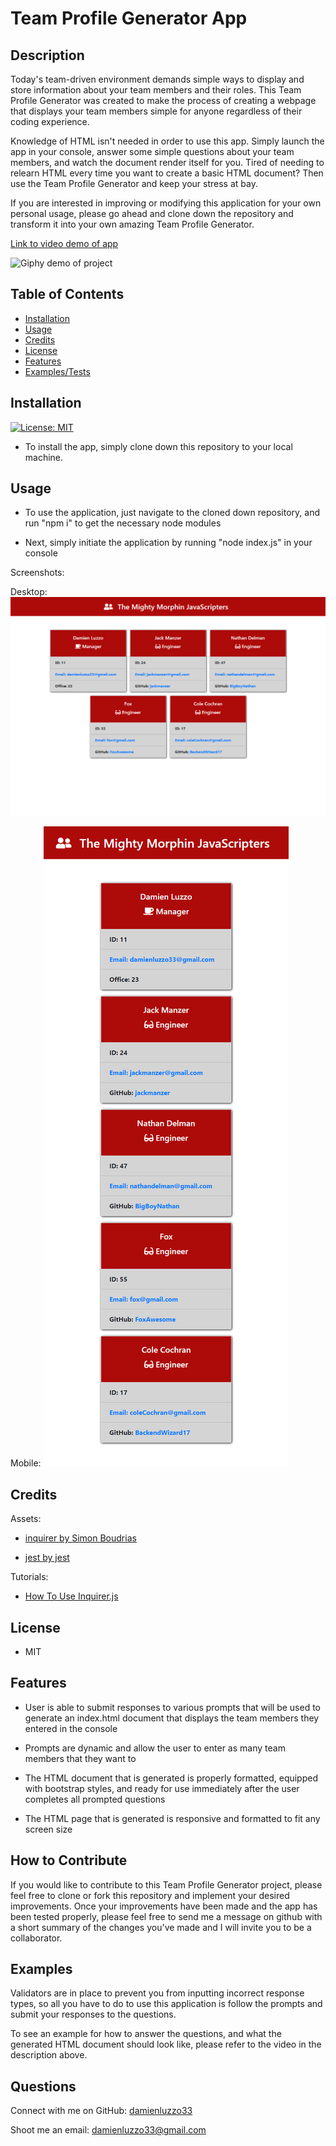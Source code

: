 # Team Profile Generator App

## Description

Today's team-driven environment demands simple ways to display and store information about your team members and their roles. This Team Profile Generator was created to make the process of creating a webpage that displays your team members simple for anyone regardless of their coding experience.

Knowledge of HTML isn't needed in order to use this app. Simply launch the app in your console, answer some simple questions about your team members, and watch the document render itself for you. Tired of needing to relearn HTML every time you want to create a basic HTML document? Then use the Team Profile Generator and keep your stress at bay.

If you are interested in improving or modifying this application for your own personal usage, please go ahead and clone down the repository and transform it into your own amazing Team Profile Generator.

[Link to video demo of app](https://drive.google.com/file/d/1-oqB2uA8UGBhoTxMVBiuzdc-nOAAAjc5/view?usp=sharing)

![Giphy demo of project](https://media.giphy.com/media/lcXFNTzlQKvmoConp6/giphy.gif)

## Table of Contents

- [Installation](#installation)
- [Usage](#usage)
- [Credits](#credits)
- [License](#license)
- [Features](#features)
- [Examples/Tests](#examples)

## Installation

[![License: MIT](https://img.shields.io/badge/License-MIT-yellow.svg)](https://opensource.org/licenses/MIT)

- To install the app, simply clone down this repository to your local machine.

## Usage

- To use the application, just navigate to the cloned down repository, and run "npm i" to get the necessary node modules

- Next, simply initiate the application by running "node index.js" in your console

Screenshots:

Desktop:
![Desktop view of application](assets/images/new_screenshot_dexktop_view.png)

Mobile:
![Mobile view of application](assets/images/new_screenshot_mobile_view.png)

## Credits

Assets:

+ [inquirer by Simon Boudrias](https://github.com/SBoudrias/Inquirer.js)

+ [jest by jest](https://jestjs.io/)

Tutorials:

+ [How To Use Inquirer.js](https://javascript.plainenglish.io/how-to-inquirer-js-c10a4e05ef1f)

## License

+ MIT

## Features

+ User is able to submit responses to various prompts that will be used to generate an index.html document that displays the team members they entered in the console

+ Prompts are dynamic and allow the user to enter as many team members that they want to

+ The HTML document that is generated is properly formatted, equipped with bootstrap styles, and ready for use immediately after the user completes all prompted questions

+ The HTML page that is generated is responsive and formatted to fit any screen size

## How to Contribute

If you would like to contribute to this Team Profile Generator project, please feel free to clone or fork this repository and implement your desired improvements. Once your improvements have been made and the app has been tested properly, please feel free to send me a message on github with a short summary of the changes you've made and I will invite you to be a collaborator.

## Examples

Validators are in place to prevent you from inputting incorrect response types, so all you have to do to use this application is follow the prompts and submit your responses to the questions.

To see an example for how to answer the questions, and what the generated HTML document should look like, please refer to the video in the description above.

## Questions

Connect with me on GitHub: [damienluzzo33](https://www.github.com/damienluzzo33)

Shoot me an email: [damienluzzo33@gmail.com](mailto:damienluzzo33@gmail.com)
